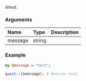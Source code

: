 shout.
### Arguments
**Name**|**Type**|**Description**
:---|:---|:---
message|string|

### Example

```perl
my $message = "test";

quest::($message); # Returns void
```
